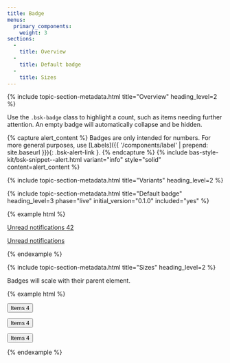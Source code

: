 ```yaml
---
title: Badge
menus:
  primary_components:
    weight: 3
sections:
  -
    title: Overview
  -
    title: Default badge
  -
    title: Sizes
---
```


{% include topic-section-metadata.html
  title="Overview"
  heading_level=2
%}

Use the `.bsk-badge` class to highlight a count, such as items needing further attention. An empty badge will
automatically collapse and be hidden.

{% capture alert_content %}
Badges are only intended for numbers. For more general purposes, use
[Labels]({{ '/components/label' | prepend: site.baseurl }}){: .bsk-alert-link }.
{% endcapture %}
{% include bas-style-kit/bsk-snippet--alert.html
  variant="info"
  style="solid"
  content=alert_content
%}

{% include topic-section-metadata.html
  title="Variants"
  heading_level=2
%}

{% include topic-section-metadata.html
  title="Default badge"
  heading_level=3
  phase="live"
  initial_version="0.1.0"
  included="yes"
%}

{% example html %}
<p><a href="#">Unread notifications <span class="bsk-badge">42</span></a></p>
<!-- Empty badges automatically hide -->
<p><a href="#">Unread notifications <span class="bsk-badge"></span></a></p>
{% endexample %}

{% include topic-section-metadata.html
  title="Sizes"
  heading_level=2
%}

Badges will scale with their parent element.

{% example html %}
<p><button class="bsk-btn bsk-btn-default bsk-btn-sm" type="button">Items <span class="bsk-badge">4</span></button></p>
<p><button class="bsk-btn bsk-btn-default" type="button">Items <span class="bsk-badge">4</span></button></p>
<p><button class="bsk-btn bsk-btn-default bsk-btn-lg" type="button">Items <span class="bsk-badge">4</span></button></p>
{% endexample %}
